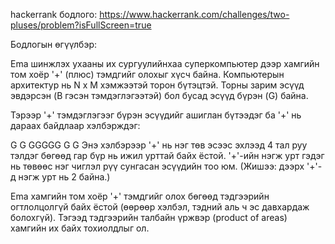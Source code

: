hackerrank бодлого: https://www.hackerrank.com/challenges/two-pluses/problem?isFullScreen=true

Бодлогын өгүүлбэр:

Ema шинжлэх ухааны их сургуулийнхаа суперкомпьютер дээр хамгийн том хоёр '+' (плюс) тэмдгийг олохыг хүсч байна. Компьютерын архитектур нь N x M хэмжээтэй торон бүтэцтэй. Торны зарим эсүүд эвдэрсэн (B гэсэн тэмдэглэгээтэй) бол бусад эсүүд бүрэн (G) байна.

Тэрээр '+' тэмдэглэгээг бүрэн эсүүдийг ашиглан бүтээдэг ба '+' нь дараах байдлаар хэлбэрждэг:

  G
  G
GGGGG
  G
  G
Энэ хэлбэрээр '+' нь нэг төв эсээс эхлээд 4 тал руу тэлдэг бөгөөд гар бүр нь ижил урттай байх ёстой. '+'-ийн нэгж урт гэдэг нь төвөөс нэг чиглэл рүү сунгасан эсүүдийн тоо юм. (Жишээ: дээрх '+'-д нэгж урт нь 2 байна.)

Ema хамгийн том хоёр '+' тэмдгийг олох бөгөөд тэдгээрийн огтлолцолгүй байх ёстой (өөрөөр хэлбэл, тэдний аль ч эс давхардаж болохгүй). Тэгээд тэдгээрийн талбайн үржвэр (product of areas) хамгийн их байх тохиолдлыг ол.
